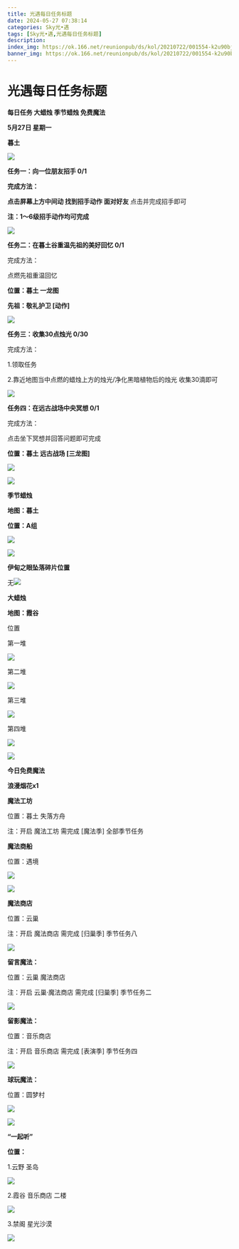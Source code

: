 ```yaml
---
title: 光遇每日任务标题
date: 2024-05-27 07:38:14
categories: Sky光•遇
tags: [Sky光•遇,光遇每日任务标题]
description: 
index_img: https://ok.166.net/reunionpub/ds/kol/20210722/001554-k2u90bj7ay.png?imageView&thumbnail=600x0&type=jpg
banner_img: https://ok.166.net/reunionpub/ds/kol/20210722/001554-k2u90bj7ay.png?imageView&thumbnail=600x0&type=jpg
---
```

# 光遇每日任务标题
**每日任务 大蜡烛 季节蜡烛 免费魔法**

 **5月27日 星期一**

 **暮土**

![](https://img.166.net/reunionpub/ds/kol_server/20240527/000917-r8cbmzq1aj.jpg)

 **任务一：向一位朋友招手 0/1**

 **完成方法：**

 **点击屏幕上方中间动 找到招手动作  面对好友** 点击并完成招手即可

 **注：1～6级招手动作均可完成**

![](https://img.166.net/reunionpub/ds/kol_server/20240527/000305-5idp1q0slu.jpeg)

 **任务二：在暮土谷重温先祖的美好回忆 0/1**

完成方法：

点燃先祖重温回忆

 **位置：暮土 一龙图**

 **先祖：敬礼护卫 [动作]**

![](https://img.166.net/reunionpub/ds/kol_server/20240527/000410-mqe5s6b48s.jpg)

 **任务三：收集30点烛光 0/30**

完成方法：

1.领取任务

2.靠近地图当中点燃的蜡烛上方的烛光/净化黑暗植物后的烛光 收集30滴即可

![](https://img.166.net/reunionpub/ds/kol_server/20240527/000432-3uisegtyok.jpeg)

 **任务四：在远古战场中央冥想 0/1**

完成方法：

点击坐下冥想并回答问题即可完成

 **位置：暮土 远古战场 [三龙图]**

![](https://img.166.net/reunionpub/ds/kol_server/20240527/000454-d4pfnajuls.jpg)

![](https://img.166.net/reunionpub/ds/kol/20240127/072230-kr6zdftygs.png)

 **季节蜡烛**

 **地图：暮土**

 **位置：A组**

![](https://img.166.net/reunionpub/ds/kol_server/20240526/235516-4koyawjrdh.jpg)

![](https://img.166.net/reunionpub/ds/kol/20240127/072300-y4gsrkwvcm.png)

 **伊甸之眼坠落碎片位置**

无![](https://img.166.net/reunionpub/ds/kol/20240127/072300-y4gsrkwvcm.png)

 **大蜡烛**

 **地图：霞谷**

位置

第一堆

![](https://img.166.net/reunionpub/ds/kol_server/20240526/235628-9urm8pqlhv.jpg)

第二堆

![](https://img.166.net/reunionpub/ds/kol_server/20240526/235640-86ehbs0gjq.jpg)

第三堆

![](https://img.166.net/reunionpub/ds/kol_server/20240526/235709-6hkeglfsjd.jpg)

第四堆

![](https://img.166.net/reunionpub/ds/kol_server/20240526/235725-ur78fe9s25.jpg)

 **![](https://img.166.net/reunionpub/ds/kol/20231014/004048-gyt2imp830.png)**

 **今日免费魔法**

 **浪漫烟花x1**

 **魔法工坊**

位置：暮土 失落方舟

注：开启 魔法工坊 需完成 [魔法季] 全部季节任务

 **魔法商船**

位置：遇境

 **![](https://img.166.net/reunionpub/ds/kol/20231014/004605-qmuiowanf4.png)**

![](https://img.166.net/reunionpub/ds/kol_server/20240526/235823-o9ajkcysnm.jpg)

 **魔法商店**

位置：云巢

注：开启 魔法商店 需完成 [归巢季] 季节任务八

![](https://img.166.net/reunionpub/ds/kol_server/20240526/235807-vwj049zy2p.jpg)

 **留言魔法：**

位置：云巢 魔法商店

注：开启 云巢·魔法商店 需完成 [归巢季] 季节任务二

![](https://img.166.net/reunionpub/ds/kol/20240104/233540-rs5n8klws2.jpg)

 **留影魔法：**

位置：音乐商店

注：开启 音乐商店 需完成 [表演季] 季节任务四

![](https://img.166.net/reunionpub/ds/kol/20240428/232643-hrkcnvb1jq.jpeg)

 **球玩魔法：**

位置：圆梦村

 **![](https://img.166.net/reunionpub/ds/kol/20231014/005022-4hnlvzm7iu.png)**

 **![](https://img.166.net/reunionpub/ds/kol/20231220/070757-w9oeg612sl.png)**

 **“一起听”**

 **位置：**

1.云野 圣岛

**![](https://img.166.net/reunionpub/ds/kol/20231220/071109-so6aef3jyr.jpeg)**

2.霞谷 音乐商店 二楼

**![](https://img.166.net/reunionpub/ds/kol/20231220/071120-naym3f5u4g.jpeg)**

3.禁阁 星光沙漠

 **![](https://img.166.net/reunionpub/ds/kol/20231220/071136-p6b05krfu4.png)**

